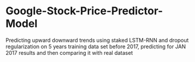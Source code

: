 # Google-Stock-Price-Predictor-Model
Predicting upward downward trends using staked LSTM-RNN and dropout regularization on 5 years training data set before 2017, predicting for JAN 2017 results and then comparing it with real dataset 

